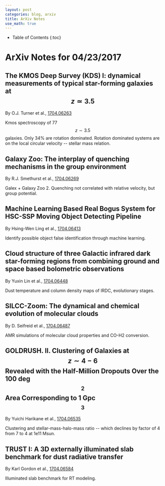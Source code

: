 ```yaml
---
layout: post
categories: blog, arxiv
title: ArXiv Notes
use_math: true
---
```


* Table of Contents
{:toc}


# ArXiv Notes for 04/23/2017


## The KMOS Deep Survey (KDS) I: dynamical measurements of typical star-forming galaxies at $$z \simeq 3.5 $$

By O.J. Turner et al., [1704.06263](https://arxiv.org/abs/1704.06263)

Kmos spectroscopy of 77 $$z\sim 3.5$$ galaxies. Only 34\% are rotation dominated. Rotation
dominated systems are on the local circular velocity -- stellar mass relation.

## Galaxy Zoo: The interplay of quenching mechanisms in the group environment

By R.J. Smethurst et al., [1704.06269](https://arxiv.org/abs/1704.06269)

Galex + Galaxy Zoo 2.  Quenching not correlated with relative velocity, but group potential.

## Machine Learning Based Real Bogus System for HSC-SSP Moving Object Detecting Pipeline

By Hsing-Wen Ling et al., [1704.06413](https://arxiv.org/abs/1704.06413)

Identify possible object false identification through machine learning.

## Cloud structure of three Galactic infrared dark star-forming regions from combining ground and space based bolometric observations

By Yuxin Lin et al., [1704.06448](https://arxiv.org/abs/1704.06448)

Dust temperature and column density maps of IRDC, evolutionary stages.

## SILCC-Zoom: The dynamical and chemical evolution of molecular clouds

By D. Seifreid et al., [1704.06487](https://arxiv.org/abs/1704.06487)

AMR simulations of molecular cloud properties and CO-H2 conversion.


## GOLDRUSH. II. Clustering of Galaxies at $$z\sim 4−6$$ Revealed with the Half-Million Dropouts Over the 100 deg$$^2$$ Area Corresponding to 1 Gpc$$^3$$

By Yuichi Harikane et al., [1704.06535](https://arxiv.org/abs/1704.06535)

Clustering and stellar-mass-halo-mass ratio -- which declines by factor of 4 from 7 to 4 at 1e11 Msun.

## TRUST I: A 3D externally illuminated slab benchmark for dust radiative transfer

By Karl Gordon et al., [1704.06584](https://arxiv.org/abs/1704.06584)

Illuminated slab benchmark for RT modeling.
